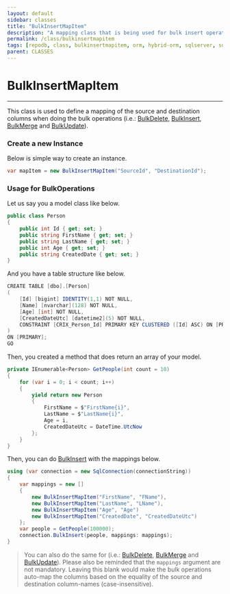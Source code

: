 ```yaml
---
layout: default
sidebar: classes
title: "BulkInsertMapItem"
description: "A mapping class that is being used for bulk insert operation."
permalink: /class/bulkinsertmapitem
tags: [repodb, class, bulkinsertmapitem, orm, hybrid-orm, sqlserver, sqlite, mysql, postgresql]
parent: CLASSES
---
```


# BulkInsertMapItem

---

This class is used to define a mapping of the source and destination columns when doing the bulk operations (i.e.: [BulkDelete](/operation/bulkdelete), [BulkInsert](/operation/bulkinsert), [BulkMerge](/operation/bulkmerge) and [BulkUpdate](/operation/bulkupdate)).

### Create a new Instance

Below is simple way to create an instance.

```csharp
var mapItem = new BulkInsertMapItem("SourceId", "DestinationId");
```

### Usage for BulkOperations

Let us say you a model class like below.

```csharp
public class Person
{
    public int Id { get; set; }
    public string FirstName { get; set; }
    public string LastName { get; set; }
    public int Age { get; set; }
    public string CreatedDate { get; set; }
}
```

And you have a table structure like below.

```csharp
CREATE TABLE [dbo].[Person]
(
    [Id] [bigint] IDENTITY(1,1) NOT NULL,
    [Name] [nvarchar](128) NOT NULL,
    [Age] [int] NOT NULL,
    [CreatedDateUtc] [datetime2](5) NOT NULL,
    CONSTRAINT [CRIX_Person_Id] PRIMARY KEY CLUSTERED ([Id] ASC) ON [PRIMARY]
)
ON [PRIMARY];
GO
```

Then, you created a method that does return an array of your model.

```csharp
private IEnumerable<Person> GetPeople(int count = 10)
{
    for (var i = 0; i < count; i++)
    {
        yield return new Person
        {
            FirstName = $"FirstName{i}",
            LastName = $"LastName{i}",
            Age = i,
            CreatedDateUtc = DateTime.UtcNow
        };
    }
}
```

Then, you can do [BulkInsert](/operation/bulkinsert) with the mappings below.

```csharp
using (var connection = new SqlConnection(connectionString))
{
    var mappings = new []
    {
        new BulkInsertMapItem("FirstName", "FName"),
        new BulkInsertMapItem("LastName", "LName"),
        new BulkInsertMapItem("Age", "Age")
        new BulkInsertMapItem("CreatedDate", "CreatedDateUtc")
    };
    var people = GetPeople(100000);
    connection.BulkInsert(people, mappings: mappings);
}
```

> You can also do the same for (i.e.: [BulkDelete](/operation/bulkdelete), [BulkMerge](/operation/bulkmerge) and [BulkUpdate](/operation/bulkupdate)). Please also be reminded that the `mappings` argument are not mandatory. Leaving this blank would make the bulk operations auto-map the columns based on the equality of the source and destination column-names (case-insensitive).